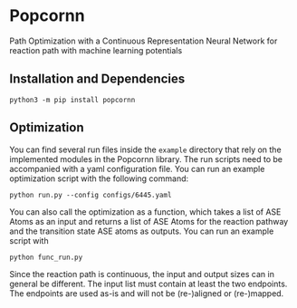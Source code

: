# Popcornn
Path Optimization with a Continuous Representation Neural Network for reaction path with machine learning potentials

## Installation and Dependencies
```
python3 -m pip install popcornn
```

## Optimization
You can find several run files inside the `example` directory that rely on the implemented modules in the Popcornn library. The run scripts need to be accompanied with a yaml configuration file. You can run an example optimization script with the following command:
```
python run.py --config configs/6445.yaml
```
You can also call the optimization as a function, which takes a list of ASE Atoms as an input and returns a list of ASE Atoms for the reaction pathway and the transition state ASE atoms as outputs. You can run an example script with
```
python func_run.py
```
Since the reaction path is continuous, the input and output sizes can in general be different. The input list must contain at least the two endpoints. The endpoints are used as-is and will not be (re-)aligned or (re-)mapped.
